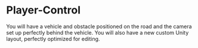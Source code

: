 # Player-Control
You will have a vehicle and obstacle positioned on the road and the camera set up perfectly behind the vehicle. You will also have a new custom Unity layout, perfectly optimized for editing.
